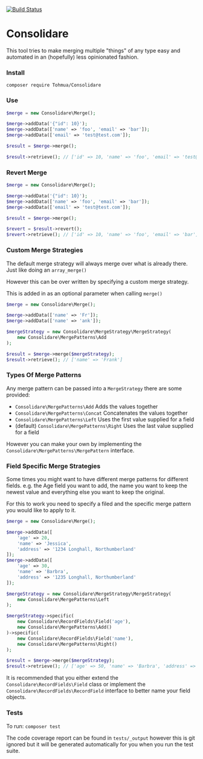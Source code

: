[![Build Status](https://travis-ci.org/Tohmua/Consolidare.svg?branch=master)](https://travis-ci.org/Tohmua/Consolidare)

# Consolidare
This tool tries to make merging multiple "things" of any type easy and automated in an (hopefully) less opinionated fashion.

### Install
`composer require Tohmua/Consolidare`

### Use
```PHP
$merge = new Consolidare\Merge();

$merge->addData('{"id": 10}');
$merge->addData(['name' => 'foo', 'email' => 'bar']);
$merge->addData(['email' => 'test@test.com']);

$result = $merge->merge();

$result->retrieve(); // ['id' => 10, 'name' => 'foo', 'email' => 'test@test.com']
```

### Revert Merge
```PHP
$merge = new Consolidare\Merge();

$merge->addData('{"id": 10}');
$merge->addData(['name' => 'foo', 'email' => 'bar']);
$merge->addData(['email' => 'test@test.com']);

$result = $merge->merge();

$revert = $result->revert();
$revert->retrieve(); // ['id' => 10, 'name' => 'foo', 'email' => 'bar']
```

### Custom Merge Strategies
The default merge strategy will always merge over what is already there. Just like doing an `array_merge()`

However this can be over written by specifying a custom merge strategy.

This is added in as an optional parameter when calling `merge()`

```PHP
$merge = new Consolidare\Merge();

$merge->addData(['name' => 'Fr']);
$merge->addData(['name' => 'ank']);

$mergeStrategy = new Consolidare\MergeStrategy\MergeStrategy(
    new Consolidare\MergePatterns\Add
);

$result = $merge->merge($mergeStrategy);
$result->retrieve(); // ['name' => 'Frank']
```

### Types Of Merge Patterns
Any merge pattern can be passed into a `MergeStrategy` there are some provided:

- `Consolidare\MergePatterns\Add` Adds the values together
- `Consolidare\MergePatterns\Concat` Concatenates the values together
- `Consolidare\MergePatterns\Left` Uses the first value supplied for a field
- (default) `Consolidare\MergePatterns\Right` Uses the last value supplied for a field

However you can make your own by implementing the `Consolidare\MergePatterns\MergePattern` interface.

### Field Specific Merge Strategies
Some times you might want to have different merge patterns for different fields. e.g. the Age field you want to add, the name you want to keep the newest value and everything else you want to keep the original.

For this to work you need to specify a filed and the specific merge pattern you would like to apply to it.

```PHP
$merge = new Consolidare\Merge();

$merge->addData([
    'age' => 20,
    'name' => 'Jessica',
    'address' => '1234 Longhall, Northumberland'
]);
$merge->addData([
    'age' => 30,
    'name' => 'Barbra',
    'address' => '1235 Longhall, Northumberland'
]);

$mergeStrategy = new Consolidare\MergeStrategy\MergeStrategy(
    new Consolidare\MergePatterns\Left
);

$mergeStrategy->specific(
    new Consolidare\RecordFields\Field('age'),
    new Consolidare\MergePatterns\Add()
)->specific(
    new Consolidare\RecordFields\Field('name'),
    new Consolidare\MergePatterns\Right()
);

$result = $merge->merge($mergeStrategy);
$result->retrieve(); // ['age' => 50, 'name' => 'Barbra', 'address' => '1234 Longhall, Northumberland']
```

It is recommended that you either extend the `Consolidare\RecordFields\Field` class or implement the `Consolidare\RecordFields\RecordField` interface to better name your field objects.

### Tests
To run: `composer test`

The code coverage report can be found in `tests/_output` however this is git ignored but it will be generated automatically for you when you run the test suite.
